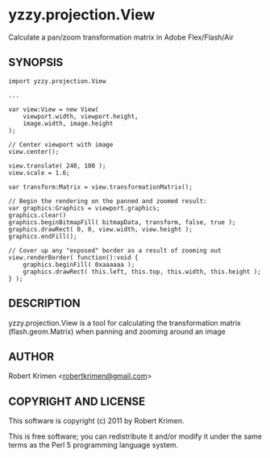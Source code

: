 # yzzy.projection.View

Calculate a pan/zoom transformation matrix in Adobe Flex/Flash/Air

## SYNOPSIS

    import yzzy.projection.View

    ...

    var view:View = new View( 
        viewport.width, viewport.height,
        image.width, image.height
    );

    // Center viewport with image
    view.center();

    view.translate( 240, 100 );
    view.scale = 1.6;

    var transform:Matrix = view.transformationMatrix();

    // Begin the rendering on the panned and zoomed result:
    var graphics:Graphics = viewport.graphics;
    graphics.clear()
    graphics.beginBitmapFill( bitmapData, transform, false, true );
    graphics.drawRect( 0, 0, view.width, view.height );
    graphics.endFill();

    // Cover up any "exposed" border as a result of zooming out
    view.renderBorder( function():void {
        graphics.beginFill( 0xaaaaaa );
        graphics.drawRect( this.left, this.top, this.width, this.height );
    } );


## DESCRIPTION

yzzy.projection.View is a tool for calculating the transformation matrix (flash.geom.Matrix) when panning and zooming around an image

## AUTHOR

Robert Krimen &lt;robertkrimen@gmail.com&gt;

## COPYRIGHT AND LICENSE

This software is copyright (c) 2011 by Robert Krimen.

This is free software; you can redistribute it and/or modify it under the same
terms as the Perl 5 programming language system.
